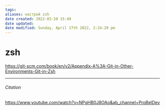 ```yaml
---
tags: 
aliases: настрой zsh
date created: 2022-03-20 15:49
date updated:
date modified: Sunday, April 17th 2022, 2:24:29 pm
---
```


# zsh

https://git-scm.com/book/en/v2/Appendix-A%3A-Git-in-Other-Environments-Git-in-Zsh

---
###### Citation

https://www.youtube.com/watch?v=NPgHB0J8OAo&ab_channel=ProBelDev
